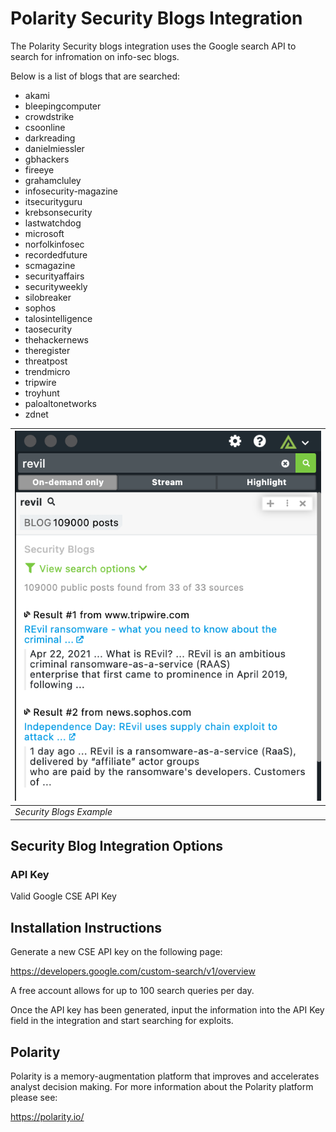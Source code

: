 # Polarity Security Blogs Integration

The Polarity Security blogs integration uses the Google search API to search for infromation on info-sec blogs. 

Below is a list of blogs that are searched: 

* akami
* bleepingcomputer 
* crowdstrike
* csoonline
* darkreading
* danielmiessler
* gbhackers
* fireeye
* grahamcluley
* infosecurity-magazine
* itsecurityguru
* krebsonsecurity
* lastwatchdog
* microsoft
* norfolkinfosec
* recordedfuture 
* scmagazine
* securityaffairs
* securityweekly 
* silobreaker
* sophos 
* talosintelligence
* taosecurity
* thehackernews
* theregister
* threatpost 
* trendmicro
* tripwire
* troyhunt 
* paloaltonetworks 
* zdnet


| ![image](assets/overlay.png) |
|---|
|*Security Blogs Example* |

## Security Blog Integration Options

### API Key

Valid Google CSE API Key

## Installation Instructions

Generate a new CSE API key on the following page:

https://developers.google.com/custom-search/v1/overview

A free account allows for up to 100 search queries per day.

Once the API key has been generated, input the information into the API Key field in the integration and start searching for exploits. 


## Polarity

Polarity is a memory-augmentation platform that improves and accelerates analyst decision making.  For more information about the Polarity platform please see:

https://polarity.io/
